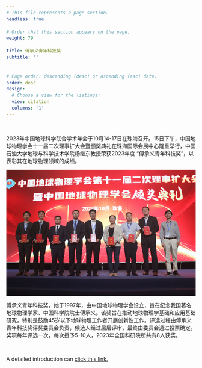 ```yaml
---
# This file represents a page section.
headless: true

# Order that this section appears on the page.
weight: 79

title: 傅承义青年科技奖
subtitle: ''


# Page order: descending (desc) or ascending (asc) date.
order: desc
design:
  # Choose a view for the listings:
  view: citation
  columns: '1'
---
```


<br />

​		2023年中国地球科学联合学术年会于10月14-17日在珠海召开。15日下午，中国地球物理学会十一届二次理事扩大会暨颁奖典礼在珠海国际会展中心隆重举行，中国石油大学地球与科学技术学院杨继东教授荣获2023年度 “傅承义青年科技奖”，以表彰其在地球物理领域的成绩。
<div style="display: flex; justify-content: center;">
    <img src="content.assets/image-20231113105639881.png" alt="image" />
</div>

​		傅承义青年科技奖，始于1997年，由中国地球物理学会设立，旨在纪念我国著名地球物理学家、中国科学院院士傅承义。该奖旨在推动地球物理学基础和应用基础研究，特别是鼓励45岁以下地球物理工作者开展创新性工作。评选过程由傅承义青年科技奖评奖委员会负责，候选人经过层层评审，最终由委员会通过投票确定。奖项每年评选一次，每次授予5-10人，2023年全国科研院所共有8人获奖。

<br />


A detailed introduction can [click this link.](https://geori.upc.edu.cn/2023/1106/c3557a415423/page.htm)
